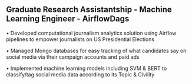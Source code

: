 ## Graduate Research Assistantship - Machine Learning Engineer - AirflowDags

• Developed computational journalism analytics solution using Airflow pipelines to empower journalists on US Presidential Elections

• Managed Mongo databases for easy tracking of what candidates say on social media via their campaign accounts and paid ads

• Implemented machine learning models including SVM & BERT to classify/tag social media data according to its Topic & Civility
